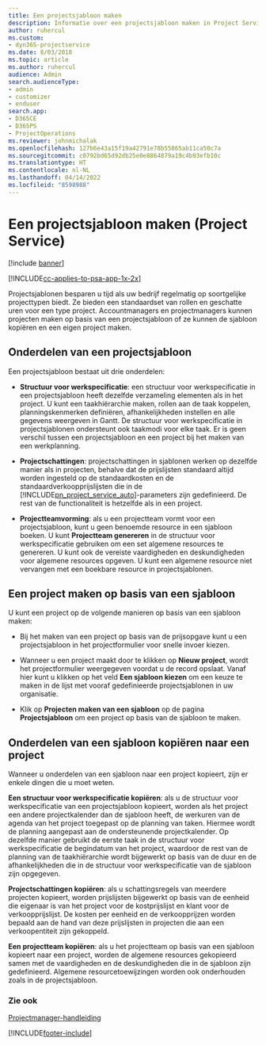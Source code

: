 ```yaml
---
title: Een projectsjabloon maken
description: Informatie over een projectsjabloon maken in Project Service
author: ruhercul
ms.custom:
- dyn365-projectservice
ms.date: 8/03/2018
ms.topic: article
ms.author: ruhercul
audience: Admin
search.audienceType:
- admin
- customizer
- enduser
search.app:
- D365CE
- D365PS
- ProjectOperations
ms.reviewer: johnmichalak
ms.openlocfilehash: 127b6e43a15f19a42791e78b55865ab11ca50c7a
ms.sourcegitcommit: c0792bd65d92db25e0e8864879a19c4b93efb10c
ms.translationtype: HT
ms.contentlocale: nl-NL
ms.lasthandoff: 04/14/2022
ms.locfileid: "8598988"
---
```

# <a name="create-a-project-template-project-service"></a>Een projectsjabloon maken (Project Service)

[!include [banner](../includes/psa-now-project-operations.md)]

[!INCLUDE[cc-applies-to-psa-app-1x-2x](../includes/cc-applies-to-psa-app-1x-2x.md)]

Projectsjablonen besparen u tijd als uw bedrijf regelmatig op soortgelijke projecttypen biedt. Ze bieden een standaardset van rollen en geschatte uren voor een type project. Accountmanagers en projectmanagers kunnen projecten maken op basis van een projectsjabloon of ze kunnen de sjabloon kopiëren en een eigen project maken.  
  
## <a name="components-of-project-template"></a>Onderdelen van een projectsjabloon
 Een projectsjabloon bestaat uit drie onderdelen:  
  
- **Structuur voor werkspecificatie**: een structuur voor werkspecificatie in een projectsjabloon heeft dezelfde verzameling elementen als in het project. U kunt een taakhiërarchie maken, rollen aan de taak koppelen, planningskenmerken definiëren, afhankelijkheden instellen en alle gegevens weergeven in Gantt. De structuur voor werkspecificatie in projectsjablonen ondersteunt ook taakmodi voor elke taak. Er is geen verschil tussen een projectsjabloon en een project bij het maken van een werkplanning.  
  
- **Projectschattingen**: projectschattingen in sjablonen werken op dezelfde manier als in projecten, behalve dat de prijslijsten standaard altijd worden ingesteld op de standaardkosten en de standaardverkoopprijslijsten die in de [!INCLUDE[pn_project_service_auto](../includes/pn-project-service-auto.md)]-parameters zijn gedefinieerd. De rest van de functionaliteit is hetzelfde als in een project.  
  
- **Projectteamvorming**: als u een projectteam vormt voor een projectsjabloon, kunt u geen benoemde resource in een sjabloon boeken. U kunt **Projectteam genereren** in de structuur voor werkspecificatie gebruiken om een set algemene resources te genereren. U kunt ook de vereiste vaardigheden en deskundigheden voor algemene resources opgeven. U kunt een algemene resource niet vervangen met een boekbare resource in projectsjablonen.  
  
## <a name="create-a-project-from-a-template"></a>Een project maken op basis van een sjabloon  
 U kunt een project op de volgende manieren op basis van een sjabloon maken:  
  
-   Bij het maken van een project op basis van de prijsopgave kunt u een projectsjabloon in het projectformulier voor snelle invoer kiezen.  
  
-   Wanneer u een project maakt door te klikken op **Nieuw project**, wordt het projectformulier weergegeven voordat u de record opslaat. Vanaf hier kunt u klikken op het veld **Een sjabloon kiezen** om een keuze te maken in de lijst met vooraf gedefinieerde projectsjablonen in uw organisatie.  
  
-   Klik op **Projecten maken van een sjabloon** op de pagina **Projectsjabloon** om een project op basis van de sjabloon te maken.  
  
## <a name="copying-components-of-a-template-to-a-project"></a>Onderdelen van een sjabloon kopiëren naar een project  
 Wanneer u onderdelen van een sjabloon naar een project kopieert, zijn er enkele dingen die u moet weten.  
  
 **Een structuur voor werkspecificatie kopiëren**: als u de structuur voor werkspecificatie van een projectsjabloon kopieert, worden als het project een andere projectkalender dan de sjabloon heeft, de werkuren van de agenda van het project toegepast op de planning van taken. Hiermee wordt de planning aangepast aan de ondersteunende projectkalender. Op dezelfde manier gebruikt de eerste taak in de structuur voor werkspecificatie de begindatum van het project, waardoor de rest van de planning van de taakhiërarchie wordt bijgewerkt op basis van de duur en de afhankelijkheden die in de structuur voor werkspecificatie van de sjabloon zijn opgegeven.  
  
 **Projectschattingen kopiëren**: als u schattingsregels van meerdere projecten kopieert, worden prijslijsten bijgewerkt op basis van de eenheid die eigenaar is van het project voor de kostprijslijst en klant voor de verkoopprijslijst. De kosten per eenheid en de verkoopprijzen worden bepaald aan de hand van deze prijslijsten in projecten die aan een verkoopentiteit zijn gekoppeld.  
  
 **Een projectteam kopiëren**: als u het projectteam op basis van een sjabloon kopieert naar een project, worden de algemene resources gekopieerd samen met de vaardigheden en de deskundigheden die in de sjabloon zijn gedefinieerd. Algemene resourcetoewijzingen worden ook onderhouden zoals in de projectsjabloon.  
  
### <a name="see-also"></a>Zie ook  
 [Projectmanager-handleiding](../psa/project-manager-guide.md)


[!INCLUDE[footer-include](../includes/footer-banner.md)]
